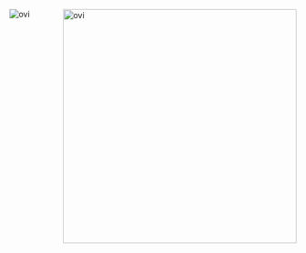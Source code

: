 <p><img align="left" src="https://github-readme-stats.vercel.app/api/top-langs?username=Niden1&show_icons=true&locale=en&layout=compact&theme=chartreuse-dark" alt="ovi" /></p>
<p>&nbsp;<img align="right" src="https://github-readme-stats.vercel.app/api?username=Niden1&show_icons=true&locale=en&theme=chartreuse-dark" alt="ovi" width="410" /></p>
